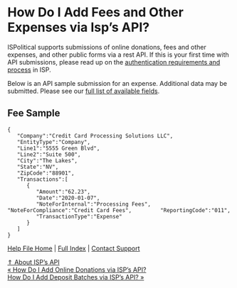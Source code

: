  How Do I Add Fees and Other Expenses via Isp’s API?
==========

ISPolitical supports submissions of online donations, fees and other expenses, and other public forms via a rest API. If this is your first time with API submissions, please read up on the [authentication requirements and process](https://ispolitical.com/How-Do-I-Set-Up-Authentication-with-ISP-s-API/) in ISP.

Below is an API sample submission for an expense. Additional data may be submitted. Please see our [full list of available fields](https://ispolitical.com/what-fields-are-available-for-isps-api-submissions/).

**Fee Sample**
----------

```
{
   "Company":"Credit Card Processing Solutions LLC",
   "EntityType":"Company",
   "Line1":"5555 Green Blvd",
   "Line2":"Suite 500",
   "City":"The Lakes",
   "State":"NV",
   "ZipCode":"88901",
   "Transactions":[
      {
         "Amount":"62.23",
         "Date":"2020-01-07",
         "NoteForInternal":"Processing Fees",         "NoteForCompliance":"Credit Card Fees",         "ReportingCode":"011",
         "TransactionType":"Expense"
      }
   ]
}
```

[Help File Home](/help/) | [Full Index](/Help-File-Directory/) | [Contact Support](mailto:support@ISPolitical.com)

[⇑ About ISP’s API](/About-ISP-s-API)  
[« How Do I Add Online Donations via ISP’s API?](/How-Do-I-Add-Online-Donations-via-ISP-s-API)  
[How Do I Add Deposit Batches via ISP’s API? »](/How-Do-I-Add-Deposit-Batches-via-ISP-s-API)